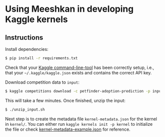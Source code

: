 # Using Meeshkan in developing Kaggle kernels

## Instructions

Install dependencies:
```bash
$ pip install -r requirements.txt
```

Check that your [Kaggle command-line-tool](https://github.com/Kaggle/kaggle-api) has been correctly setup,
i.e., that your `~/.kaggle/kaggle.json` exists and contains the correct API key.

Download competition data to `input`:

```bash
$ kaggle competitions download -c petfinder-adoption-prediction -p input
```

This will take a few minutes. Once finished, unzip the input:

```bash
$ ./unzip_input.sh
```

Next step is to create the metadata file `kernel-metadata.json` for the kernel
in `kernel/`. You can either run `kaggle kernels init -p kernel` to initialize the
file or check [kernel-metadata-example.json](./kernel/kernel-metadata-example.json)
for reference.